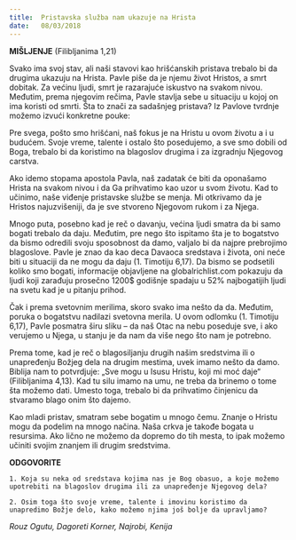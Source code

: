 ```yaml
---
title:  Pristavska služba nam ukazuje na Hrista
date:   08/03/2018
---
```


**MIŠLJENJE** (Filibljanima 1,21)

Svako ima svoj stav, ali naši stavovi kao hrišćanskih pristava trebalo bi da drugima ukazuju na Hrista. Pavle piše da je njemu život Hristos, a smrt dobitak. Za većinu ljudi, smrt je razarajuće iskustvo na svakom nivou. Međutim, prema njegovim rečima, Pavle stavlja sebe u situaciju u kojoj on ima koristi od smrti. Šta to znači za sadašnjeg pristava? Iz Pavlove tvrdnje možemo izvući konkretne pouke:

Pre svega, pošto smo hrišćani, naš fokus je na Hristu u ovom životu a i u budućem. Svoje vreme, talente i ostalo što posedujemo, a sve smo dobili od Boga, trebalo bi da koristimo na blagoslov drugima i za izgradnju Njegovog carstva.

Ako idemo stopama apostola Pavla, naš zadatak će biti da oponašamo Hrista na svakom nivou i da Ga prihvatimo kao uzor u svom životu. Kad to učinimo, naše viđenje pristavske službe se menja. Mi otkrivamo da je Hristos najuzvišeniji, da je sve stvoreno Njegovom rukom i za Njega.

Mnogo puta, posebno kad je reč o davanju, većina ljudi smatra da bi samo bogati trebalo da daju. Međutim, pre nego što ispitamo šta je to bogatstvo da bismo odredili svoju sposobnost da damo, valjalo bi da najpre prebrojimo blagoslove. Pavle je znao da kao deca Davaoca sredstava i života, oni neće biti u situaciji da ne mogu da daju (1. Timotiju 6,17). Da bismo se podsetili koliko smo bogati, informacije objavljene na globalrichlist.com pokazuju da ljudi koji zarađuju prosečno 1200$ godišnje spadaju u 52% najbogatijih ljudi na svetu kad je u pitanju prihod.

Čak i prema svetovnim merilima, skoro svako ima nešto da da. Međutim, poruka o bogatstvu nadilazi svetovna merila. U ovom odlomku (1. Timotiju 6,17), Pavle posmatra širu sliku – da naš Otac na nebu poseduje sve, i ako verujemo u Njega, u stanju je da nam da više nego što nam je potrebno.

Prema tome, kad je reč o blagosiljanju drugih našim sredstvima ili o unapređenju Božjeg dela na drugim mestima, uvek imamo nešto da damo. Biblija nam to potvrdjuje: „Sve mogu u Isusu Hristu, koji mi moć daje“ (Filibljanima 4,13). Kad tu silu imamo na umu, ne treba da brinemo o tome šta možemo dati. Umesto toga, trebalo bi da prihvatimo činjenicu da stvaramo blago onim što dajemo.

Kao mladi pristav, smatram sebe bogatim u mnogo čemu. Znanje o Hristu mogu da podelim na mnogo načina. Naša crkva je takođe bogata u resursima. Ako lično ne možemo da dopremo do tih mesta, to ipak možemo učiniti svojim znanjem ili drugim sredstvima.

**ODGOVORITE**

`1. Koja su neka od sredstava kojima nas je Bog obasuo, a koje možemo upotrebiti na blagoslov drugima ili za unapređenje Njegovog dela?`

`2. Osim toga što svoje vreme, talente i imovinu koristimo da unapredimo Božje delo, kako možemo njima još bolje da upravljamo?`

_Rouz Ogutu, Dagoreti Korner, Najrobi, Kenija_
